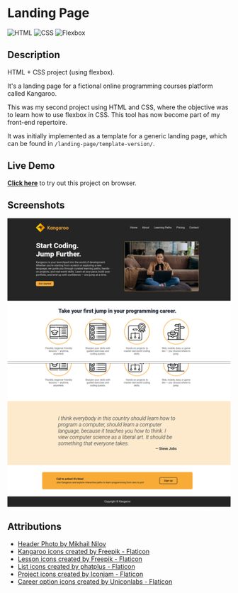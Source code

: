 # Landing Page

![HTML](https://img.shields.io/badge/HTML-E34F26?style=for-the-badge&logo=html5&logoColor=white)
![CSS](https://img.shields.io/badge/CSS-663399?style=for-the-badge&logo=css&logoColor=white)
![Flexbox](https://img.shields.io/badge/Flexbox-gray?style=for-the-badge&color=374c52)

## Description

HTML + CSS project (using flexbox).

It's a landing page for a fictional online programming courses platform called Kangaroo.

This was my second project using HTML and CSS, where the objective was to learn how to use flexbox in CSS. This tool has now become part of my front-end repertoire.

It was initially implemented as a template for a generic landing page, which can be found in `/landing-page/template-version/`.

## Live Demo

**[Click here](https://pedroasb.github.io/odin-foundations/landing-page/)** to try out this project on browser.

## Screenshots

![Landing Page - Screenshot 1](./screenshots/landing-page-1.png)
![Landing Page - Screenshot 2](./screenshots/landing-page-2.png)

## Attributions

- <a href="https://www.pexels.com/photo/man-person-woman-hand-6894013/" title="mikhail-nilov-photo">Header Photo by Mikhail Nilov</a>
- <a href="https://www.flaticon.com/free-icons/kangaroo" title="kangaroo icons">Kangaroo icons created by Freepik - Flaticon</a>
- <a href="https://www.flaticon.com/free-icons/lesson" title="lesson icons">Lesson icons created by Freepik - Flaticon</a>
- <a href="https://www.flaticon.com/free-icons/list" title="list icons">List icons created by phatplus - Flaticon</a>
- <a href="https://www.flaticon.com/free-icons/project" title="project icons">Project icons created by Iconjam - Flaticon</a>
- <a href="https://www.flaticon.com/free-icons/career-option" title="career option icons">Career option icons created by Uniconlabs - Flaticon</a>
